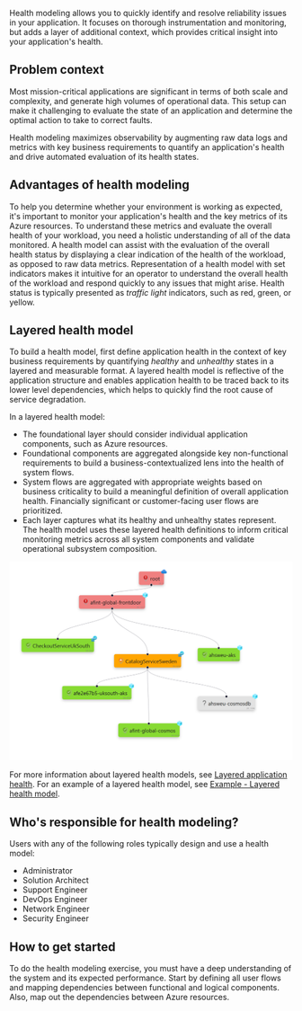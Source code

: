 Health modeling allows you to quickly identify and resolve reliability issues in your application. It focuses on thorough instrumentation and monitoring, but adds a layer of additional context, which provides critical insight into your application's health.

## Problem context

Most mission-critical applications are significant in terms of both scale and complexity, and  generate high volumes of operational data. This setup can make it challenging to evaluate the state of an application and determine the optimal action to take to correct faults.

Health modeling maximizes observability by augmenting raw data logs and metrics with key business requirements to quantify an application's health and drive automated evaluation of its health states.

## Advantages of health modeling

To help you determine whether your environment is working as expected, it's important to monitor your application's health and the key metrics of its Azure resources. To understand these metrics and evaluate the overall health of your workload, you need a holistic understanding of all of the data monitored. A health model can assist with the evaluation of the overall health status by displaying a clear indication of the health of the workload, as opposed to raw data metrics. Representation of a health model with set indicators makes it intuitive for an operator to understand the overall health of the workload and respond quickly to any issues that might arise. Health status is typically presented as *traffic light* indicators, such as red, green, or yellow.

## Layered health model

To build a health model, first define application health in the context of key business requirements by quantifying *healthy* and *unhealthy* states in a layered and measurable format. A layered health model is reflective of the application structure and enables application health to be traced back to its lower level dependencies, which helps to quickly find the root cause of service degradation.

In a layered health model:

- The foundational layer should consider individual application components, such as Azure resources.
- Foundational components are aggregated alongside key non-functional requirements to build a business-contextualized lens into the health of system flows.
- System flows are aggregated with appropriate weights based on business criticality to build a meaningful definition of overall application health. Financially significant or customer-facing user flows are prioritized.
- Each layer captures what its healthy and unhealthy states represent. The health model uses these layered health definitions to inform critical monitoring metrics across all system components and validate operational subsystem composition.

![Diagram showing the architecture for a typical layered health model.](../media/layered-health-model-example.png)

For more information about layered health models, see [Layered application health](/azure/architecture/framework/mission-critical/mission-critical-health-modeling#layered-application-health). For an example of a layered health model, see [Example - Layered health model](/azure/architecture/framework/mission-critical/mission-critical-health-modeling#example---layered-health-model).

## Who's responsible for health modeling?

Users with any of the following roles typically design and use a health model:

- Administrator
- Solution Architect
- Support Engineer
- DevOps Engineer
- Network Engineer
- Security Engineer

## How to get started

To do the health modeling exercise, you must have a deep understanding of the system and its expected performance. Start by defining all user flows and mapping dependencies between functional and logical components. Also, map out the dependencies between Azure resources.
